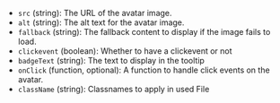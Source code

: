 
- `src` (string): The URL of the avatar image.
- `alt` (string): The alt text for the avatar image.
- `fallback` (string): The fallback content to display if the image fails to load.
- `clickevent` (boolean): Whether to have a clickevent or not 
- `badgeText` (string): The text to display in the tooltip
- `onClick` (function, optional): A function to handle click events on the avatar.
- `className` (string): Classnames to apply in used File